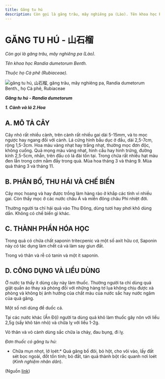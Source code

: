 ```yaml
---
title: Găng tu hú
description: Còn gọi là găng trâu, mây nghiêng pa (Lào). Tên khoa học Randia dumetorum Benth. Thuộc họ Cà phê (Rubiaceae).
---
```

# GĂNG TU HÚ - 山石榴

*Còn gọi là găng trâu, mây nghiêng pa (Lào).*

*Tên khoa học Randia dumetorum Benth.*

*Thuộc họ Cà phê (Rubiaceae).*

![găng tu hú, 山石榴, găng trâu, mây nghiêng pa, Randia dumetorum Benth., họ Cà phê, Rubiaceae](/imgs/do-tat-loi/ctvvtvn/gang-tu-hu.jpg)

***Găng tu hú - Randia dumetorum***

***1\. Cành và lá 2.Hoa***

## A. MÔ TẢ CÂY

Cây nhỏ rất nhiều cành, trên cành rất nhiều gai dài 5-15mm, và to mọc ngược hay ngang đối với cành. Lá cứng hình bầu dục ở đầu, dài 2,5-7cm, rộng 1,5-3cm. Hoa màu vàng nhạt hay trắng nhạt, thường mọc đơn độc, không cuống. Quả mọng màu vàng nhạt, hình cầu hay hình trứng, đường kính 2,5-5cm, nhẵn, trên đầu có lá đài tồn tại. Trong chứa rất nhiều hạt màu đen lẫn trong cơm nằm đầy trong quả. Mùa hoa tháng 3 và tháng 9. Mùa quả tháng 3 và tháng 11.

## B. PHÂN BỐ, THU HÁI VÀ CHẾ BIẾN

Cây mọc hoang và hay được trồng làm hàng rào ở khắp các tỉnh vì nhiều gai. Còn thấy mọc ở các nước châu Á và miền đông châu Phi nhiệt đới.

Thường người ta chỉ hái quả vào Thu Đông, dùng tươi hay phơi khô dùng dần. Không có chế biến gì khác.

## C. THÀNH PHẦN HÓA HỌC

Trong quả có chứa chất saponin tritecpenic và một số axit hữu cơ, Saponin này có tác dụng làm chết cá và làm say giun đất.

Trong vỏ thân và rễ có tanin và một ít saponin.

## D. CÔNG DỤNG VÀ LIỀU DÙNG

Ở nước ta thấy ít dùng cây này làm thuốc. Thường người ta chỉ dùng quả giặt quần áo thay xà phòng đối với những hàng tơ lụa không chịu được xà phòng và không bị ảnh hưởng của chất màu của nước sắc hay nước ngâm của quả găng.

Một số nơi dùng để duốc cá.

Tại các nước khác (Ấn Độ) người ta dùng quả khô làm thuốc gây nôn với liều 2,5g (sấy khô tán nhỏ) và chữa lỵ với liều 1-2g.

Vỏ thân và vỏ cành dùng sắc chữa ỉa chảy, đau bụng, đi lỵ.

*Đơn thuốc có găng tu hú:*

* Chữa mụn nhọt, lở loét:* Quả găng bổ đôi, bỏ hột, cho vôi vào, lấy đất sét bọc ngoài, đốt tồn tính; bỏ đất, tán quả thành bột rắc quanh nơi loét (*Kinh nghiệm nhân dân*).

(Nguồn <a href="http://www.thuocvuonnha.com/nhung-cay-thuoc-va-vi-thuoc-viet-nam/ket-qua-tra-cuu/gang-tu-hu" target="_blank">link</a>)
